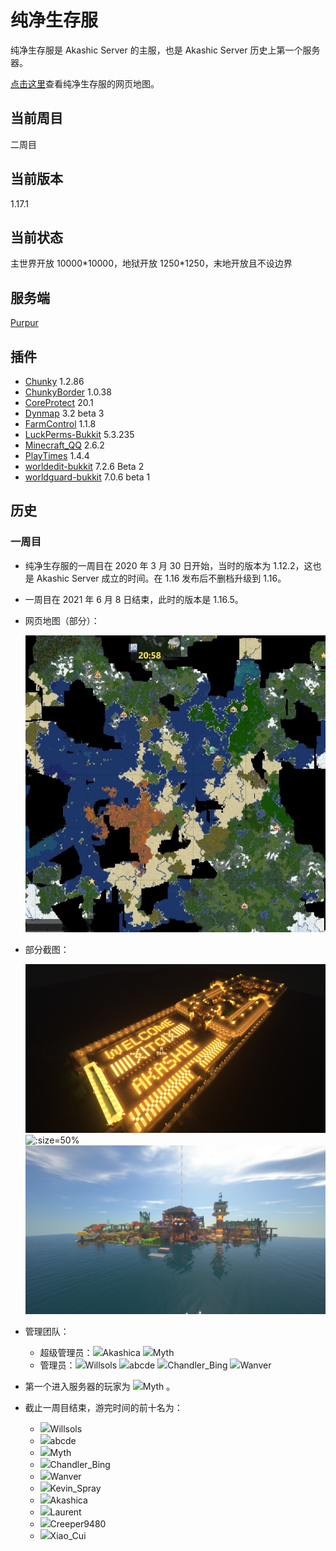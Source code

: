# 纯净生存服

纯净生存服是 Akashic Server 的主服，也是 Akashic Server 历史上第一个服务器。

[点击这里](https://map.akashic.cc/spigot/)查看纯净生存服的网页地图。

## 当前周目

二周目

## 当前版本

1.17.1

## 当前状态

主世界开放 10000\*10000，地狱开放 1250\*1250，末地开放且不设边界

## 服务端

[Purpur](https://purpur.pl3x.net/)

## 插件

+ [Chunky](https://www.spigotmc.org/resources/chunky.81534/) 1.2.86
+ [ChunkyBorder](https://www.spigotmc.org/resources/chunkyborder.84278/) 1.0.38
+ [CoreProtect](https://www.spigotmc.org/resources/coreprotect.8631/) 20.1
+ [Dynmap](https://github.com/Akashic-Server/dynmap) 3.2 beta 3
+ [FarmControl](https://www.spigotmc.org/resources/farmcontrol-1-15-1-17.86923/) 1.1.8
+ [LuckPerms-Bukkit](https://github.com/Akashic-Server/LuckPerms) 5.3.235
+ [Minecraft_QQ](https://github.com/HeartAge/Minecraft_QQ) 2.6.2
+ [PlayTimes](https://www.spigotmc.org/resources/playtimes-check-players-playtime-server-uptime.58858/) 1.4.4
+ [worldedit-bukkit](https://dev.bukkit.org/projects/worldedit) 7.2.6 Beta 2
+ [worldguard-bukkit](https://dev.bukkit.org/projects/worldguard) 7.0.6 beta 1

## 历史

### 一周目

+ 纯净生存服的一周目在 2020 年 3 月 30 日开始，当时的版本为 1.12.2，这也是 Akashic Server 成立的时间。在 1.16 发布后不删档升级到 1.16。

+ 一周目在 2021 年 6 月 8 日结束，此时的版本是 1.16.5。

+ 网页地图（部分）：

  ![](_media/map_1.jpeg ':size=50%')

+ 部分截图：

  ![](_media/2021-06-08_17.34.51.png ':size=50%')
  ![](_media/2021-06-08_17.40.38.png ':size=50%')
  ![](_media/2021-06-08_17.42.35.png ':size=50%')

+ 管理团队：

  + 超级管理员：![](https://skin.akashic.cc/avatar/player/Akashica?size=20)Akashica ![](https://skin.akashic.cc/avatar/player/Myth?size=20)Myth 
  + 管理员：![](https://skin.akashic.cc/avatar/player/Willsols?size=20)Willsols ![](https://skin.akashic.cc/avatar/player/abcde?size=20)abcde ![](https://skin.akashic.cc/avatar/player/Chandler_Bing?size=20)Chandler_Bing ![](https://skin.akashic.cc/avatar/player/Wanver?size=20)Wanver

+ 第一个进入服务器的玩家为 ![](https://skin.akashic.cc/avatar/player/Myth?size=20)Myth 。

+ 截止一周目结束，游完时间的前十名为：

  + ![](https://skin.akashic.cc/avatar/player/Willsols?size=20)Willsols 
  + ![](https://skin.akashic.cc/avatar/player/abcde?size=20)abcde 
  + ![](https://skin.akashic.cc/avatar/player/Myth?size=20)Myth 
  + ![](https://skin.akashic.cc/avatar/player/Chandler_Bing?size=20)Chandler_Bing 
  + ![](https://skin.akashic.cc/avatar/player/Wanver?size=20)Wanver 
  + ![](https://skin.akashic.cc/avatar/player/Kevin_Spray?size=20)Kevin_Spray 
  + ![](https://skin.akashic.cc/avatar/player/Akashica?size=20)Akashica 
  + ![](https://skin.akashic.cc/avatar/player/cerulean?size=20)Laurent 
  + ![](https://skin.akashic.cc/avatar/player/Creeper9480?size=20)Creeper9480 
  + ![](https://skin.akashic.cc/avatar/0?size=20)Xiao_Cui